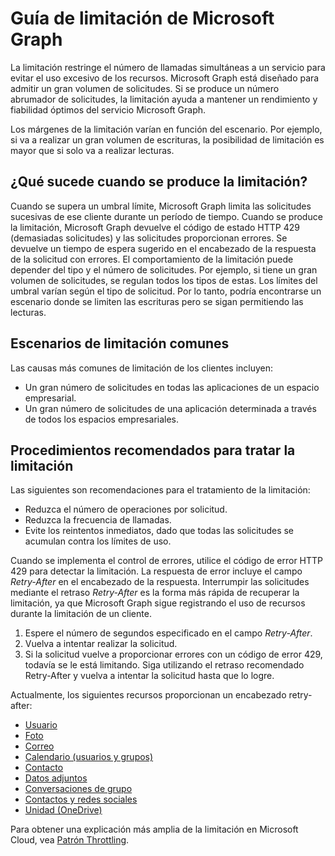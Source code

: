 # <a name="microsoft-graph-throttling-guidance"></a>Guía de limitación de Microsoft Graph


La limitación restringe el número de llamadas simultáneas a un servicio para evitar el uso excesivo de los recursos. Microsoft Graph está diseñado para admitir un gran volumen de solicitudes. Si se produce un número abrumador de solicitudes, la limitación ayuda a mantener un rendimiento y fiabilidad óptimos del servicio Microsoft Graph.

Los márgenes de la limitación varían en función del escenario. Por ejemplo, si va a realizar un gran volumen de escrituras, la posibilidad de limitación es mayor que si solo va a realizar lecturas.

## <a name="what-happens-when-throttling-occurs"></a>¿Qué sucede cuando se produce la limitación?

Cuando se supera un umbral límite, Microsoft Graph limita las solicitudes sucesivas de ese cliente durante un período de tiempo. Cuando se produce la limitación, Microsoft Graph devuelve el código de estado HTTP 429 (demasiadas solicitudes) y las solicitudes proporcionan errores. Se devuelve un tiempo de espera sugerido en el encabezado de la respuesta de la solicitud con errores. El comportamiento de la limitación puede depender del tipo y el número de solicitudes. Por ejemplo, si tiene un gran volumen de solicitudes, se regulan todos los tipos de estas. Los límites del umbral varían según el tipo de solicitud. Por lo tanto, podría encontrarse un escenario donde se limiten las escrituras pero se sigan permitiendo las lecturas. 

## <a name="common-throttling-scenarios"></a>Escenarios de limitación comunes

Las causas más comunes de limitación de los clientes incluyen:

* Un gran número de solicitudes en todas las aplicaciones de un espacio empresarial.
* Un gran número de solicitudes de una aplicación determinada a través de todos los espacios empresariales.

## <a name="best-practices-to-handle-throttling"></a>Procedimientos recomendados para tratar la limitación

Las siguientes son recomendaciones para el tratamiento de la limitación:

* Reduzca el número de operaciones por solicitud.
* Reduzca la frecuencia de llamadas.
* Evite los reintentos inmediatos, dado que todas las solicitudes se acumulan contra los límites de uso.

Cuando se implementa el control de errores, utilice el código de error HTTP 429 para detectar la limitación. La respuesta de error incluye el campo *Retry-After* en el encabezado de la respuesta. Interrumpir las solicitudes mediante el retraso *Retry-After* es la forma más rápida de recuperar la limitación, ya que Microsoft Graph sigue registrando el uso de recursos durante la limitación de un cliente.

1. Espere el número de segundos especificado en el campo *Retry-After*.
2. Vuelva a intentar realizar la solicitud.
3. Si la solicitud vuelve a proporcionar errores con un código de error 429, todavía se le está limitando. Siga utilizando el retraso recomendado Retry-After y vuelva a intentar la solicitud hasta que lo logre.

Actualmente, los siguientes recursos proporcionan un encabezado retry-after:
- [Usuario](../api-reference/v1.0/resources/user.md)
- [Foto](../api-reference/v1.0/resources/profilephoto.md)
- [Correo](../api-reference/v1.0/resources/message.md)
- [Calendario (usuarios y grupos)](../api-reference/v1.0/resources/event.md)
- [Contacto](../api-reference/v1.0/resources/contact.md)
- [Datos adjuntos](../api-reference/v1.0/resources/attachment.md)
- [Conversaciones de grupo](../api-reference/v1.0/resources/conversation.md)
- [Contactos y redes sociales](../api-reference/beta/resources/social_overview.md)
- [Unidad (OneDrive)](../api-reference/v1.0/resources/drive.md)

Para obtener una explicación más amplia de la limitación en Microsoft Cloud, vea [Patrón Throttling](https://msdn.microsoft.com/es-ES/library/office/dn589798.aspx).
